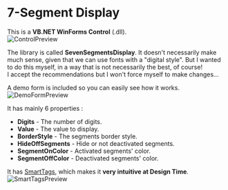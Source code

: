 # 7-Segment Display
This is a **VB.NET WinForms Control** (.dll).<br>
![ControlPreview](https://dl.dropboxusercontent.com/s/9ytak1vcg684m2y/SevenSegDisplay.png)

The library is called **SevenSegmentsDisplay**. It doesn't necessarily make much sense, given that we can use fonts with a "digital style". But I wanted to do this myself, in a way that is not necessarily the best, of course!<br>I accept the recommendations but I won't force myself to make changes...

A demo form is included so you can easily see how it works.<br>
![DemoFormPreview](https://dl.dropboxusercontent.com/s/1b59ju3pcx91fqn/DemoForm.png)

It has mainly 6 properties :<br>
* **Digits** - The number of digits.
* **Value** - The value to display.
* **BorderStyle** - The segments border style.
* **HideOffSegments** - Hide or not deactivated segments.
* **SegmentOnColor** - Activated segments' color.
* **SegmentOffColor** - Deactivated segments' color.

It has [SmartTags](https://msdn.microsoft.com/en-us/library/ms171829.aspx?f=255&MSPPError=-2147217396), which makes it **very intuitive at Design Time**.<br>
![SmartTagsPreview](https://dl.dropboxusercontent.com/s/l59bdn8vig348ae/SmartTags.png)
